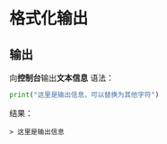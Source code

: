 # 格式化输出

## 输出
向**控制台**输出**文本信息**
语法：
```python
print("这里是输出信息，可以替换为其他字符")
```
结果：
```
> 这里是输出信息
```

<!--stackedit_data:
eyJoaXN0b3J5IjpbLTE2NDIyMDkyNzVdfQ==
-->